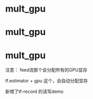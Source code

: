 # mult_gpu
# mult_gpu
# mult_gpu

注意： feed流那个会分配所有的GPU显存


tf.estimator + gpu 这个，会自动分配显存

新增了tf-record 的读写demo

